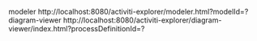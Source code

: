 modeler
http://localhost:8080/activiti-explorer/modeler.html?modelId=?
diagram-viewer
http://localhost:8080/activiti-explorer/diagram-viewer/index.html?processDefinitionId=?